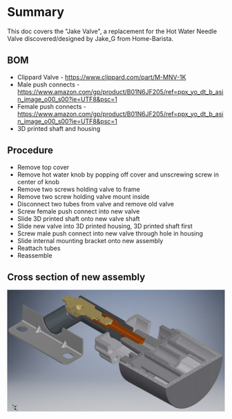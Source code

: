 # Summary

This doc covers the "Jake Valve", a replacement for the Hot Water Needle Valve discovered/designed by Jake_G from Home-Barista.

## BOM

- Clippard Valve - https://www.clippard.com/part/M-MNV-1K
- Male push connects - https://www.amazon.com/gp/product/B01N6JF205/ref=ppx_yo_dt_b_asin_image_o00_s00?ie=UTF8&psc=1
- Female push connects - https://www.amazon.com/gp/product/B01N6JF205/ref=ppx_yo_dt_b_asin_image_o00_s00?ie=UTF8&psc=1
- 3D printed shaft and housing

## Procedure

- Remove top cover
- Remove hot water knob by popping off cover and unscrewing screw in center of knob
- Remove two screws holding valve to frame
- Remove two screw holding valve mount inside
- Disconnect two tubes from valve and remove old valve
- Screw female push connect into new valve
- Slide 3D printed shaft onto new valve shaft
- Slide new valve into 3D printed housing, 3D printed shaft first
- Screw male push connect into new valve through hole in housing
- Slide internal mounting bracket onto new assembly
- Reattach tubes
- Reassemble

## Cross section of new assembly

![Cross Section](https://github.com/qporzk/BDB-Slayer/blob/master/Pictures/Custom_assembly_cutaway.jpg)
